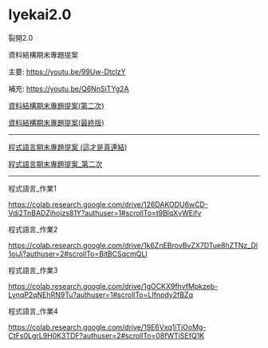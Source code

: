 # lyekai2.0
裂開2.0

資料結構期末專題提案

主要: https://youtu.be/99Uw-DtclzY

補充: https://youtu.be/Q6NnSiTYg2A

[資料結構期末專題提案(第二次)](https://youtu.be/px8yiiF2cYw)

[資料結構期末專題提案(最終版)](https://www.youtube.com/watch?v=3iLOm9bN7xA)

-----

[程式語言期末專題提案 (這才是真連結)](https://www.youtube.com/watch?v=wwY3GwaGU48)

[程式語言期末專題提案_第二次](https://www.youtube.com/watch?v=OfcZP5Dr3d8)

-----
程式語言_作業1

https://colab.research.google.com/drive/126DAKODU6wCD-Vdi2TnBADZjhojzs81Y?authuser=1#scrollTo=t9BlqXyWEifv

程式語言_作業2

https://colab.research.google.com/drive/1k6ZnEBrovBvZX7DTue8hZTNz_Dl1oiJj?authuser=2#scrollTo=BitBCSqcmQLl

程式語言_作業3

https://colab.research.google.com/drive/1gOCKX9fhvfMpkzeb-LynqP2qNEhRN9Tu?authuser=1#scrollTo=LIfnpdy2fBZq

程式語言_作業4

https://colab.research.google.com/drive/19E6Vxq1iTjOoMg-CtFs0LgrL9H0K3TDF?authuser=2#scrollTo=08fWTiSEfQ1K
